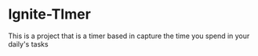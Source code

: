 # Ignite-TImer 

This is a project that is a timer based in capture the time you spend in your daily's tasks 